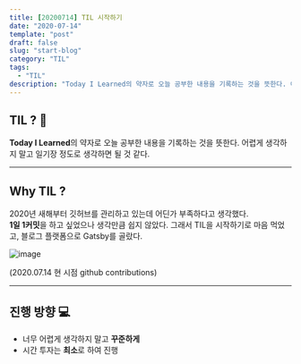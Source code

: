 ```yaml
---
title: [20200714] TIL 시작하기
date: "2020-07-14"
template: "post"
draft: false
slug: "start-blog"
category: "TIL"
tags:
  - "TIL"
description: "Today I Learned의 약자로 오늘 공부한 내용을 기록하는 것을 뜻한다. 어렵게 생각하지 말고 일기장 정도로 생각하면 될 것 같다."
---
```


## TIL ? 👀

**Today I Learned**의 약자로 오늘 공부한 내용을 기록하는 것을 뜻한다.
어렵게 생각하지 말고 일기장 정도로 생각하면 될 것 같다.

---

## Why TIL ?

2020년 새해부터 깃허브를 관리하고 있는데 어딘가 부족하다고 생각했다.  
**1일 1커밋**을 하고 싶었으나 생각만큼 쉽지 않았다. 그래서 TIL을 시작하기로 마음 먹었고, 블로그 플랫폼으로 Gatsby를 골랐다.

![image](https://user-images.githubusercontent.com/46131688/87387215-35d7c980-c5dd-11ea-9cb9-5f769614aa0b.png)

(2020.07.14 현 시점 github contributions)

---

## 진행 방향 💻

- 너무 어렵게 생각하지 말고 **꾸준하게**
- 시간 투자는 **최소**로 하여 진행
